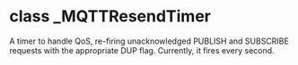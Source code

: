 # class \_MQTTResendTimer

A timer to handle QoS, re-firing unacknowledged PUBLISH and SUBSCRIBE requests with the appropriate DUP flag. Currently, it fires every second.
